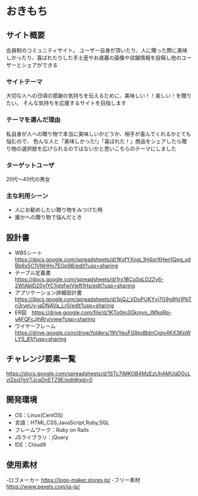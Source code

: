 # おきもち
## サイト概要
会員制のコミュニティサイト。
ユーザー自身が頂いたり、人に贈った際に美味しかったり、喜ばれたりした手土産やお歳暮の画像や店舗情報を投稿し他のユーザーとシェアができる

### サイトテーマ
大切な人への日頃の感謝の気持ちを伝えるために、美味しい！！楽しい！を贈りたい。
そんな気持ちを応援するサイトを目指します

### テーマを選んだ理由
私自身が人への贈り物で本当に美味しいかどうか、相手が喜んでくれるかとても悩むので、
色んな人と「美味しかった!」「喜ばれた！」商品をシェアしたら贈り物の選択肢を広げられるのではないかと思いこちらのテーマにしました

### ターゲットユーザ
20代～40代の男女

### 主な利用シーン
* 人にお勧めしたい贈り物をみつけた時
* 誰かへの贈り物で悩んだとき

## 設計書
* WBSシート　https://docs.google.com/spreadsheets/d/1KsfYXngi_1H4orXHen1Qpg_ydBb6x5C1VNHHv7EGp98/edit?usp=sharing
* テーブル定義書　https://docs.google.com/spreadsheets/d/1rx1BCu0qLO2Zy6-2WIAblD20ylYC1idgfwiVleft1Hs/edit?usp=sharing
* アプリケーション詳細設計書　https://docs.google.com/spreadsheets/d/1pQJ_VDoPUKYvj7G9g9fg1PbTn3rveUy-iaDNAVa_Lr0/edit?usp=sharing
* ER図　https://drive.google.com/file/d/1KTo0m3Gkmyn_iNfkqRp-yAFQFcJjhRry/view?usp=sharing
* ワイヤーフレーム　https://drive.google.com/drive/folders/19VYeuFG9pdBdnCjgjv4KX3KpWLYS_81j?usp=sharing


## チャレンジ要素一覧
https://docs.google.com/spreadsheets/d/1STc7iMKOB4MzEzUhAMUqDGcLvIZed7gVTJcpDnETZ9E/edit#gid=0

## 開発環境
- OS：Linux(CentOS)
- 言語：HTML,CSS,JavaScript,Ruby,SQL
- フレームワーク：Ruby on Rails
- JSライブラリ：jQuery
- IDE：Cloud9

## 使用素材
-ロゴメーカー https://logo-maker.stores.jp/
-フリー素材　https://www.pexels.com/ja-jp/
